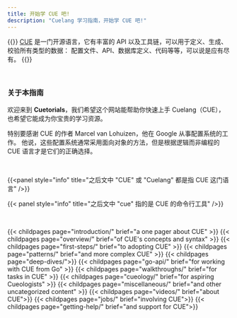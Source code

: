 ```yaml
---
title: 开始学 CUE 吧!
description: "Cuelang 学习指南，开始学 CUE 吧!"
---
```


{{<lead>}}
[CUE](https://cuelang.org) 是一门开源语言，它有丰富的 API 以及工具链，可以用于定义、生成、校验所有类型的数据：
配置文件、API、数据库定义、代码等等，可以说是应有尽有。
{{</lead>}}

<br>

### 关于本指南

欢迎来到 __Cuetorials__，我们希望这个网站能帮助你快速上手 Cuelang（CUE），也希望它能成为你宝贵的学习资源。

特别要感谢 CUE 的作者 Marcel van Lohuizen，他在 Google 从事配置系统的工作。
他说，这些配置系统通常采用面向对象的方法，但是根据逻辑而非编程的 CUE 语言才是它们的正确选择。
                       
<br>

{{<panel style="info" title="之后文中 \"CUE\" 或 \"Cuelang\" 都是指 CUE 这门语言" />}}

{{< panel style="info" title="之后文中 \"cue\" 指的是 CUE 的命令行工具" />}}

<br>

{{< childpages page="introduction/" brief="a one pager about CUE" >}}
{{< childpages page="overview/" brief="of CUE's concepts and syntax" >}}
{{< childpages page="first-steps/" brief="to adopting CUE" >}}
{{< childpages page="patterns/" brief="and more complex CUE" >}}
{{< childpages page="deep-dives/">}}
{{< childpages page="go-api/" brief="for working with CUE from Go" >}}
{{< childpages page="walkthroughs/" brief="for tasks in CUE" >}}
{{< childpages page="cueology/" brief="for aspiring Cueologists" >}}
{{< childpages page="miscellaneous/" brief="and other uncategorized content" >}}
{{< childpages page="videos/" brief="about CUE">}}
{{< childpages page="jobs/" brief="involving CUE">}}
{{< childpages page="getting-help/" brief="and support for CUE">}}

